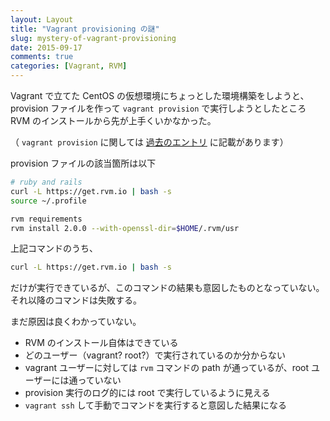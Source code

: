 ```yaml
---
layout: Layout
title: "Vagrant provisioning の謎"
slug: mystery-of-vagrant-provisioning
date: 2015-09-17
comments: true
categories: [Vagrant, RVM]
---
```


Vagrant で立てた CentOS の仮想環境にちょっとした環境構築をしようと、provision ファイルを作って `vagrant provision` で実行しようとしたところ RVM のインストールから先が上手くいかなかった。

（ ` vagrant provision ` に関しては [過去のエントリ](http://blog.sojiro.me/blog/2015/05/03/the-first-step-for-vagrant/) に記載があります）

provision ファイルの該当箇所は以下

```bash
# ruby and rails
curl -L https://get.rvm.io | bash -s
source ~/.profile

rvm requirements
rvm install 2.0.0 --with-openssl-dir=$HOME/.rvm/usr
```

上記コマンドのうち、

```bash
curl -L https://get.rvm.io | bash -s
```

だけが実行できているが、このコマンドの結果も意図したものとなっていない。
それ以降のコマンドは失敗する。

まだ原因は良くわかっていない。

* RVM のインストール自体はできている
* どのユーザー（vagrant? root?）で実行されているのか分からない
* vagrant ユーザーに対しては `rvm` コマンドの path が通っているが、root ユーザーには通っていない
* provision 実行のログ的には root で実行しているように見える
* `vagrant ssh` して手動でコマンドを実行すると意図した結果になる
